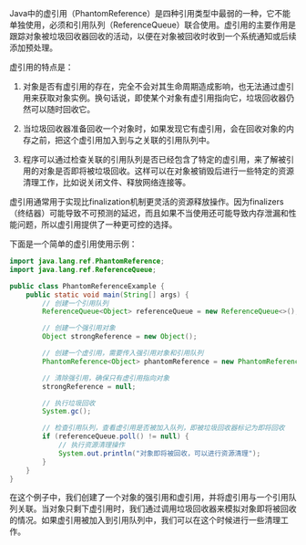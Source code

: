 Java中的虚引用（PhantomReference）是四种引用类型中最弱的一种，它不能单独使用，必须和引用队列（ReferenceQueue）联合使用。虚引用的主要作用是跟踪对象被垃圾回收器回收的活动，以便在对象被回收时收到一个系统通知或后续添加预处理。

虚引用的特点是：

1. 对象是否有虚引用的存在，完全不会对其生命周期造成影响，也无法通过虚引用来获取对象实例。换句话说，即使某个对象有虚引用指向它，垃圾回收器仍然可以随时回收它。

2. 当垃圾回收器准备回收一个对象时，如果发现它有虚引用，会在回收对象的内存之前，把这个虚引用加入到与之关联的引用队列中。

3. 程序可以通过检查关联的引用队列是否已经包含了特定的虚引用，来了解被引用的对象是否即将被垃圾回收。这样可以在对象被销毁后进行一些特定的资源清理工作，比如说关闭文件、释放网络连接等。

虚引用通常用于实现比finalization机制更灵活的资源释放操作。因为finalizers（终结器）可能导致不可预测的延迟，而且如果不当使用还可能导致内存泄漏和性能问题，所以虚引用提供了一种更可控的选择。

下面是一个简单的虚引用使用示例：

```java
import java.lang.ref.PhantomReference;
import java.lang.ref.ReferenceQueue;

public class PhantomReferenceExample {
    public static void main(String[] args) {
        // 创建一个引用队列
        ReferenceQueue<Object> referenceQueue = new ReferenceQueue<>();

        // 创建一个强引用对象
        Object strongReference = new Object();

        // 创建一个虚引用，需要传入强引用对象和引用队列
        PhantomReference<Object> phantomReference = new PhantomReference<>(strongReference, referenceQueue);

        // 清除强引用，确保只有虚引用指向对象
        strongReference = null;

        // 执行垃圾回收
        System.gc();

        // 检查引用队列，查看虚引用是否被加入队列，即被垃圾回收器标记为即将回收
        if (referenceQueue.poll() != null) {
            // 执行资源清理操作
            System.out.println("对象即将被回收，可以进行资源清理");
        }
    }
}
```

在这个例子中，我们创建了一个对象的强引用和虚引用，并将虚引用与一个引用队列关联。当对象只剩下虚引用时，我们通过调用垃圾回收器来模拟对象即将被回收的情况。如果虚引用被加入到引用队列中，我们可以在这个时候进行一些清理工作。